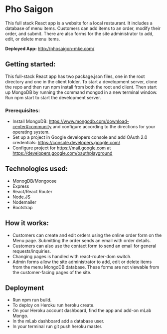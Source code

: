 # Pho Saigon

This full stack React app is a website for a local restaurant. It includes a database of menu items. Customers can add items to an order, modify their order, and submit. There are also forms for the site administrator to add, edit, or delete menu items.

**Deployed App:** http://phosaigon-mke.com/

## Getting started: 
This full-stack React app has two package.json files, one in the root directory and one in the client folder. To start a development server, clone the repo and then run npm install from both the root and client. Then start up MongoDB by running the command mongod in a new terminal window. Run npm start to start the development server.

### Prerequisites:
* Install MongoDB: https://www.mongodb.com/download-center#community and configure according to the directions for your operating system.
* Set up a project in Google developers console and add OAuth 2.0 credentials: https://console.developers.google.com/
* Configure project for https://mail.google.com at https://developers.google.com/oauthplayground

## Technologies used:
* MonogDB/Mongoose
* Express
* React/React Router
* Node.JS
* Nodemailer
* Bootstrap

## How it works:
* Customers can create and edit orders using the online order form on the Menu page. Submitting the order sends an email with order details.
* Customers can also use the contact form to send an email for general requests/inquiries.
* Changing pages is handled with react-router-dom switch.
* Admin forms allow the site administrator to add, edit or delete items from the menu MongoDB database. These forms are not viewable from the customer-facing pages of the site.

## Deployment
* Run npm run build.
* To deploy on Heroku run heroku create.
* On your Heroku account dashboard, find the app and add-on mLab Mongo.
* In the mLab dashboard add a database user.
* In your terminal run git push heroku master.
